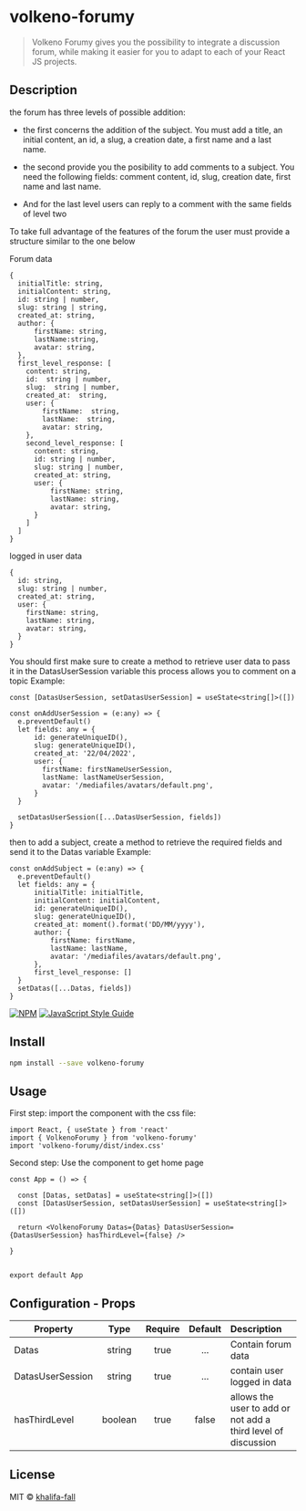 # volkeno-forumy

>Volkeno Forumy gives you the possibility to integrate a discussion forum, while making it easier for you to adapt to each of your React JS projects.

## Description

the forum has three levels of possible addition:

* the first concerns the addition of the subject. You must add a title, an initial content, an id, a slug, a creation date, a first name and a last name.

* the second provide you the posibility to add comments to a subject. You need the following fields: comment content, id, slug, creation date, first name and last name.

* And for the last level users can reply to a comment with the same fields of level two



To take full advantage of the features of the forum the user must provide a structure similar to the one below

Forum data

```
{
  initialTitle: string,
  initialContent: string,
  id: string | number,
  slug: string | string,
  created_at: string,
  author: {
      firstName: string,
      lastName:string,
      avatar: string,
  },
  first_level_response: [
    content: string,
    id:  string | number,
    slug:  string | number,
    created_at:  string,
    user: {
        firstName:  string,
        lastName:  string,
        avatar: string,
    },
    second_level_response: [
      content: string,
      id: string | number,
      slug: string | number,
      created_at: string,
      user: {
          firstName: string,
          lastName: string,
          avatar: string,
      }
    ]
  ]
}
```

logged in user data

```
{
  id: string,
  slug: string | number,
  created_at: string,
  user: {
    firstName: string,
    lastName: string,
    avatar: string,
  }
}
```

You should first make sure to create a method to retrieve user data to pass it in the DatasUserSession variable
this process allows you to comment on a topic
Example:
```tsx
const [DatasUserSession, setDatasUserSession] = useState<string[]>([])

const onAddUserSession = (e:any) => {
  e.preventDefault()
  let fields: any = {
      id: generateUniqueID(),
      slug: generateUniqueID(),
      created_at: '22/04/2022',
      user: {
        firstName: firstNameUserSession,
        lastName: lastNameUserSession,
        avatar: '/mediafiles/avatars/default.png',
      }
  }

  setDatasUserSession([...DatasUserSession, fields])
}
```

then to add a subject,
create a method to retrieve the required fields and send it to the Datas variable
Example:

```tsx
const onAddSubject = (e:any) => {
  e.preventDefault()
  let fields: any = {
      initialTitle: initialTitle,
      initialContent: initialContent,
      id: generateUniqueID(),
      slug: generateUniqueID(),
      created_at: moment().format('DD/MM/yyyy'),
      author: {
          firstName: firstName,
          lastName: lastName,
          avatar: '/mediafiles/avatars/default.png',
      },
      first_level_response: []
  }
  setDatas([...Datas, fields])
}
```


<!-- ![alt text](https://github.com/VolkenoMakers/volkeno-forumy/blob/add-response/src/components/img/dataForumStructure.png) -->


[![NPM](https://img.shields.io/npm/v/volkeno-forumy.svg)](https://www.npmjs.com/package/volkeno-forumy) [![JavaScript Style Guide](https://img.shields.io/badge/code_style-standard-brightgreen.svg)](https://standardjs.com)

## Install

```bash
npm install --save volkeno-forumy
```

## Usage

First step: import the component with the css file:
```tsx
import React, { useState } from 'react'
import { VolkenoForumy } from 'volkeno-forumy'
import 'volkeno-forumy/dist/index.css'
```

Second step: Use the component to get home page

```tsx
const App = () => {

  const [Datas, setDatas] = useState<string[]>([])
  const [DatasUserSession, setDatasUserSession] = useState<string[]>([])

  return <VolkenoForumy Datas={Datas} DatasUserSession={DatasUserSession} hasThirdLevel={false} />

}


export default App

```

## Configuration - Props

| Property                 |   Type   | Require  |  Default | Description                                                                              |
| ------------------------ | :------: | :-----:  | :-------:| :------------------------------------------------------------------------------ |
| Datas               | string   |  true    | ...   | Contain forum data                                      |
| DatasUserSession                    | string   |  true    | ...      |  contain user logged in data                                                                     |
| hasThirdLevel                    | boolean   |  true    | false      |  allows the user to add or not add a third level of discussion                                                                     |
                                                               

## License

MIT © [khalifa-fall](https://github.com/khalifa-fall)

